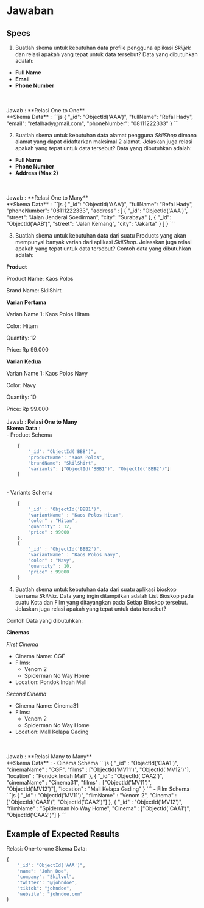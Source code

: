 # Jawaban
## Specs
1. Buatlah skema untuk kebutuhan data profile pengguna aplikasi *Skiljek* dan relasi apakah yang tepat untuk data tersebut?
Data yang dibutuhkan adalah:
- **Full Name**
- **Email**
- **Phone Number**
<br>
<br> Jawab : **Relasi One to One**
<br> **Skema Data** :
    ```js
    {
        "_id": "ObjectId('AAA')",
        "fullName": "Refal Hady",
        "email": "refalhady@mail.com",
        "phoneNumber": "08111222333"
    }
    ```

2. Buatlah skema untuk kebutuhan data alamat pengguna *SkilShop* dimana alamat yang dapat didaftarkan maksimal 2 alamat. Jelaskan juga relasi apakah yang tepat untuk data tersebut?
Data yang dibutuhkan adalah:
- **Full Name**
- **Phone Number**
- **Address (Max 2)**
<br>
<br> Jawab : **Relasi One to Many**
<br> **Skema Data** :
    ```js   
    {
        "_id": "ObjectId('AAA')",
        "fullName": "Refal Hady",
        "phoneNumber": "08111222333",
        "address" : [
            {
                "_id": "ObjectId('AAA')",
                "street": "Jalan Jenderal Soedirman",
                "city": "Surabaya"
            },
            {
                "_id": "ObjectId('AAB')",
                "street": "Jalan Kemang",
                "city": "Jakarta"
            }
        ]
    }
    ```

3. Buatlah skema untuk kebutuhan data dari suatu Products yang akan mempunyai banyak varian dari aplikasi *SkilShop*. Jelasskan juga relasi apakah yang tepat untuk data tersebut?
Contoh data yang dibutuhkan adalah:

**Product**

Product Name: Kaos Polos

Brand Name: SkilShirt

**Varian Pertama**

Varian Name 1: Kaos Polos Hitam

Color: Hitam

Quantity: 12

Price: Rp 99.000

**Varian Kedua**

Varian Name 1: Kaos Polos Navy

Color: Navy

Quantity: 10

Price: Rp 99.000
<br>
<br> Jawab : **Relasi One to Many**
<br> **Skema Data** : 
<br> - Product Schema
```js   
    {
        "_id": "ObjectId('BBB')",
        "productName": "Kaos Polos",
        "brandName": "SkilShirt",
        "variants": ["ObjectId('BBB1')", "ObjectId('BBB2')"]
    }
```
<br> - Variants Schema
```js   
    {
        "_id" : "ObjectId('BBB1')",
        "variantName" : "Kaos Polos Hitam",
        "color" : "Hitam",
        "quantity" : 12,
        "price" : 99000
    },
    {
        "_id" : "ObjectId('BBB2')",
        "variantName" : "Kaos Polos Navy",
        "color" : "Navy",
        "quantity" : 10,
        "price" : 99000
    }
```

4. Buatlah skema untuk kebutuhan data dari suatu aplikasi bioskop bernama *SkilFlix*. Data yang ingin ditampilkan adalah List Bioskop pada suatu Kota dan Film yang ditayangkan pada Setiap Bioskop tersebut. Jelaskan juga relasi apakah yang tepat untuk data tersebut?

Contoh Data yang dibutuhkan:

**Cinemas**

*First Cinema*
- Cinema Name: CGF
- Films:
  - Venom 2
  - Spiderman No Way Home
- Location: Pondok Indah Mall

*Second Cinema*

- Cinema Name: Cinema31
- Films:
  - Venom 2
  - Spiderman No Way Home
- Location: Mall Kelapa Gading
<br>
<br> Jawab : **Relasi Many to Many**
<br> **Skema Data** :
- Cinema Schema
    ```js   
    {
        "_id" : "ObjectId('CAA1')",
        "cinemaName" : "CGF",
        "films" : ["ObjectId('MV11')", "ObjectId('MV12')"],
        "location" : "Pondok Indah Mall"
    },
    {
        "_id" : "ObjectId('CAA2')",
        "cinemaName" : "Cinema31",
        "films" : ["ObjectId('MV11')", "ObjectId('MV12')"],
        "location" : "Mall Kelapa Gading"
    }
    ```
- Film Schema
    ```js   
    {
        "_id" : "ObjectId('MV11')",
        "filmName" : "Venom 2",
        "Cinema" : ["ObjectId('CAA1')", "ObjectId('CAA2')"]
    },
    {
        "_id" : "ObjectId('MV12')",
        "filmName" : "Spiderman No Way Home",
        "Cinema" : ["ObjectId('CAA1')", "ObjectId('CAA2')"]
    }
    ```

## Example of Expected Results
Relasi: One-to-one
Skema Data:
```js
{
    "_id": "ObjectId('AAA')",
    "name": "John Doe",
    "company": "Skilvul",
    "twitter": "@johndoe",
    "tiktok": "johndoe",
    "website": "johndoe.com"
}
```